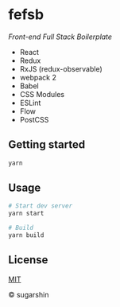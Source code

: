 # fefsb

*Front-end Full Stack Boilerplate*

- React
- Redux
- RxJS (redux-observable)
- webpack 2
- Babel
- CSS Modules
- ESLint
- Flow
- PostCSS

## Getting started

```sh
yarn
```

## Usage

```sh
# Start dev server
yarn start

# Build
yarn build
```

## License

[MIT][license-url]

© sugarshin

[license-url]: https://sugarshin.mit-license.org/
